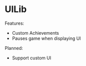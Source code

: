 # UILib

Features:

- Custom Achievements
- Pauses game when displaying UI

Planned:
- Support custom UI
